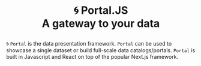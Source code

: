 <h1 align="center">

🌀 Portal.JS<br/>
A gateway to your data

</h1>

🌀 `Portal` is the data presentation framework. `Portal` can be used to showcase a single dataset or build full-scale data catalogs/portals. `Portal` is built in Javascript and React on top of the popular Next.js framework.
